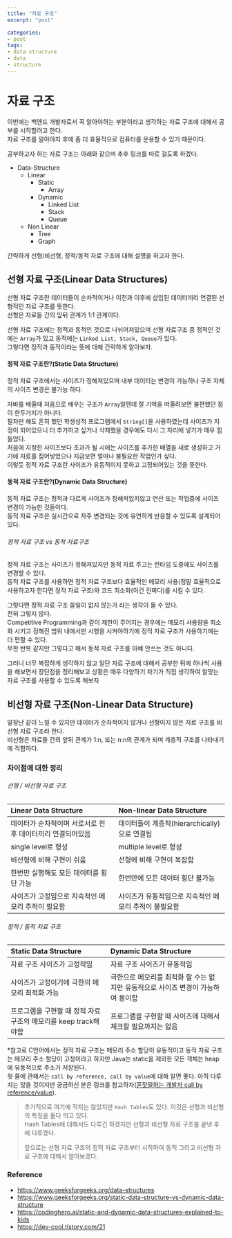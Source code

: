 ```yaml
---
title: "자료 구조"
excerpt: "post"

categories:
- post
tags:
- data structure
- data
- structure
---
```


# 자료 구조
이번에는 백엔드 개발자로서 꼭 알아야하는 부분이라고 생각하는 자료 구조에 대해서 공부를 시작할려고 한다.  
자료 구조를 알아야지 후에 좀 더 효율적으로 컴퓨터를 운용할 수 있기 때문이다.

공부하고자 하는 자료 구조는 아래와 같으며 추후 링크를 따로 걸도록 하겠다.
- Data-Structure
  - Linear
    - Static
      - Array
    - Dynamic
      - Linked List
      - Stack
      - Queue
  - Non Linear
    - Tree
    - Graph

간략하게 선형/비선형, 정적/동적 자료 구조에 대해 설명을 하고자 한다.

## 선형 자료 구조(Linear Data Structures)
선형 자료 구조란 데이터들이 순차적이거나 이전과 이후에 삽입된 데이터끼리 연결된 선형적인 자료 구조를 뜻한다.  
선형은 자료들 간의 앞뒤 관계가 1:1 관계이다.

선형 자료 구조에는 정적과 동적인 것으로 나뉘어져있으며 선형 자료구조 중 정적인 것에는 `Array`가 있고 동적에는 `Linked List, Stack, Queue`가 있다.  
그렇다면 정적과 동적이라는 뜻에 대해 간략하게 알아보자.

#### 정적 자료 구조란?(Static Data Structure)
정적 자료 구조에서는 사이즈가 정해져있으며 내부 데이터는 변경이 가능하나 구조 자체의 사이즈 변경은 불가능 하다.

자바를 배울때 처음으로 배우는 구조가 `Array`일텐데 잘 기억을 떠올려보면 불편했던 점이 한두가지가 아니다.  
필자만 해도 흔히 했던 학생성적 프로그램에서 `String[]`을 사용하였는데 사이즈가 지정이 되어있으니 더 추가하고 싶거나 삭제했을 경우에도 다시 그 자리에 넣기가 매우 힘들었다.  
처음에 지정한 사이즈보다 초과가 될 시에는 사이즈를 추가한 배열을 새로 생성하고 거기에 자료를 집어넣었으나 지금보면 얼마나 불필요한 작업인가 싶다.  
이렇듯 정적 자료 구조란 사이즈가 유동적이지 못하고 고정되어있는 것을 뜻한다.

#### 동적 자료 구조란?(Dynamic Data Structure)
동적 자료 구조는 정적과 다르게 사이즈가 정해져있지않고 연산 또는 작업중에 사이즈 변경이 가능한 것들이다.  
동적 자료 구조은 실시간으로 자주 변경되는 것에 유연하게 반응할 수 있도록 설계되어있다.

###### 정적 자료 구조 vs 동적 자료구조
정적 자료 구조는 사이즈가 정해져있지만 동적 자료 주고는 런타임 도중에도 사이즈를 변경할 수 있다.  
동적 자료 구조를 사용하면 정적 자료 구조보다 효율적인 메모리 사용(정말 효율적으로 사용하고자 한다면 정적 자료 구조)와 코드 최소화(이건 진짜다)를 시킬 수 있다.

그렇다면 정적 자료 구조 쓸일이 없지 않는가 라는 생각이 들 수 있다.  
전혀 그렇지 않다.  
Competitive Programming과 같이 제한이 주어지는 경우에는 메모리 사용량을 최소화 시키고 정해진 범위 내에서만 시행을 시켜야하기에 정적 자료 구조가 사용하기에는 더 편할 수 있다.  
무한 반복 같지만 그렇다고 해서 동적 자료 구조를 아예 안쓰는 것도 아니다.

그러니 너무 복잡하게 생각하지 않고 일단 자료 구조에 대해서 공부한 뒤에 하나씩 사용을 해보면서 장단점을 정리해보고 상황은 매우 다양하기 자기가 직접 생각하여 알맞는 자료 구조를 사용할 수 있도록 해보자

## 비선형 자료 구조(Non-Linear Data Structure)
말장난 같이 느낄 수 있지만 데이터가 순차적이지 않거나 선형이지 않은 자료 구조를 비선형 자료 구조라 한다.  
비선형은 자료들 간의 앞뒤 관계가 1:n, 또는 n:n의 관계가 되며 계층적 구조를 나타내기에 적합하다.


### 차이점에 대한 정리

###### 선형 / 비선형 자료 구조

| Linear Data Structure            | Non-linear Data Structure       |
|:---------------------------------|:--------------------------------|
| 데이터가 순차적이며 서로서로 전 후 데이터끼리 연결되어있음 | 데이터들이 계층적(hierarchically)으로 연결됨 |
| single level로 형성                 | multiple level로 형성              |
| 비선형에 비해 구현이 쉬움                   | 선형에 비해 구현이 복잡함                  |
| 한번만 실행해도 모든 데이터를 횡단 가능           | 한번만에 모든 데이터 횡단 불가능              |
| 사이즈가 고정임으로 지속적인 메모리 추적이 필요함      | 사이즈가 유동적임으로 지속적인 메모리 추적이 불필요함 |

###### 정적 / 동적 자료 구조

| Static Data Structure     | Dynamic Data Structure |
|:--------------------------|:-----------------------|
| 자료 구조 사이즈가 고정적임           | 자료 구조 사이즈가 유동적임        |
| 사이즈가 고정이기에 극한의 메모리 최적화 가능 | 극한으로 메모리를 최적화 할 수는 없지만 유동적으로 사이즈 변경이 가능하여 용이함 |
| 프로그램을 구현할 때 정적 자료 구조의 메모리를 keep track해야함 | 프로그램을 구현할 때 사이즈에 대해서 체크할 필요까지는 없음 |

&#42;참고로 C언어에서는 정적 자료 구조는 메모리 주소 할당이 유동적이고 동적 자료 구조는 메모리 주소 할당이 고정이라고 하지만 Java는 static을 제외한 모든 객체는 heap에 유동적으로 주소가 저장된다.  
윗 줄에 관해서는 `call by reference, call by value`에 대해 알면 좋다. 아직 다루지는 않을 것이지만 궁금하신 분은 링크를 참고하자([혼잣말하는 개발자 call by reference/value](https://dev-cool.tistory.com/21 "ang SiwonDdi")).


> 추가적으로 여기에 적지는 않았지만 `Hash Tables`도 있다. 이것은 선형과 비선형의 특징을 둘다 띄고 있다.  
> Hash Tables에 대해서도 다루긴 하겠지만 선형과 비선형 자료 구조를 끝낸 후에 다루겠다.
> 
> 앞으로는 선형 자료 구조의 정적 자료 구조부터 시작하여 동적 그리고 비선형 자료 구조에 대해서 알아보겠다.

### Reference
- https://www.geeksforgeeks.org/data-structures
- https://www.geeksforgeeks.org/static-data-structure-vs-dynamic-data-structure
- https://codinghero.ai/static-and-dynamic-data-structures-explained-to-kids
- https://dev-cool.tistory.com/21
